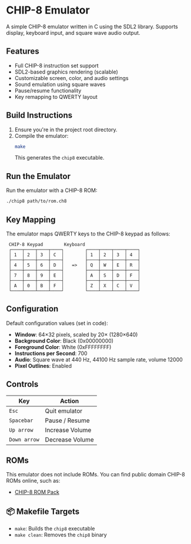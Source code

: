 # CHIP-8 Emulator

A simple CHIP-8 emulator written in C using the SDL2 library. Supports display, keyboard input, and square wave audio output.

##  Features

- Full CHIP-8 instruction set support
- SDL2-based graphics rendering (scalable)
- Customizable screen, color, and audio settings
- Sound emulation using square waves
- Pause/resume functionality
- Key remapping to QWERTY layout


##  Build Instructions

1. Ensure you're in the project root directory.
2. Compile the emulator:
   ```bash
   make
   ```
   This generates the `chip8` executable.

##  Run the Emulator

Run the emulator with a CHIP-8 ROM:
```bash
./chip8 path/to/rom.ch8
```

##  Key Mapping

The emulator maps QWERTY keys to the CHIP-8 keypad as follows:

```
 CHIP-8 Keypad        Keyboard
 ┌────┬────┬────┬────┐        ┌────┬────┬────┬────┐
 │ 1  │ 2  │ 3  │ C  │        │ 1  │ 2  │ 3  │ 4  │
 ├────┼────┼────┼────┤        ├────┼────┼────┼────┤
 │ 4  │ 5  │ 6  │ D  │   =>   │ Q  │ W  │ E  │ R  │
 ├────┼────┼────┼────┤        ├────┼────┼────┼────┤
 │ 7  │ 8  │ 9  │ E  │        │ A  │ S  │ D  │ F  │
 ├────┼────┼────┼────┤        ├────┼────┼────┼────┤
 │ A  │ 0  │ B  │ F  │        │ Z  │ X  │ C  │ V  │
 └────┴────┴────┴────┘        └────┴────┴────┴────┘
```

##  Configuration

Default configuration values (set in code):
- **Window**: 64×32 pixels, scaled by 20× (1280×640)
- **Background Color**: Black (0x00000000)
- **Foreground Color**: White (0xFFFFFFFF)
- **Instructions per Second**: 700
- **Audio**: Square wave at 440 Hz, 44100 Hz sample rate, volume 12000
- **Pixel Outlines**: Enabled

##  Controls

| Key        | Action           |
|------------|------------------|
| `Esc`      | Quit emulator    |
| `Spacebar` | Pause / Resume   |
| `Up arrow` | Increase Volume  |
|`Down arrow`| Decrease Volume  |
##  ROMs

This emulator does not include ROMs. You can find public domain CHIP-8 ROMs online, such as:
- [CHIP-8 ROM Pack](https://github.com/chip8/roms)

## 📦 Makefile Targets

- `make`: Builds the `chip8` executable
- `make clean`: Removes the `chip8` binary
